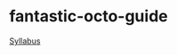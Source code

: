 # fantastic-octo-guide

[Syllabus](https://docs.google.com/document/d/e/2PACX-1vTxPNHXeGOj6Q0JTUCLkoclJoRp2AzqIcF8xZ8GfSI1I1lHh1uWLrNSXwhs8WlJwRaVf5YjdO21kpSe/pub)